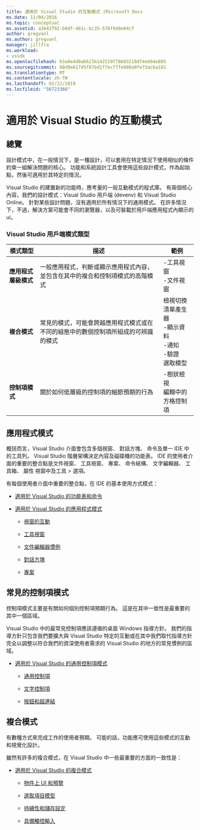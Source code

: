 ```yaml
---
title: 適用於 Visual Studio 的互動模式 |Microsoft Docs
ms.date: 11/04/2016
ms.topic: conceptual
ms.assetid: a3643792-b0df-481c-bc35-576f948e04cf
author: gregvanl
ms.author: gregvanl
manager: jillfra
ms.workload:
- vssdk
ms.openlocfilehash: b3a0e4d0a6623b142519f78603218df4e604e805
ms.sourcegitcommit: b0d8e61745f67bd1f7ecf7fe080a0fe73ac6a181
ms.translationtype: MT
ms.contentlocale: zh-TW
ms.lasthandoff: 02/22/2019
ms.locfileid: "56723366"
---
```

# <a name="interaction-patterns-for-visual-studio"></a>適用於 Visual Studio 的互動模式
## <a name="overview"></a>總覽
 設計模式中，在一般情況下，是一種設計，可以套用在特定情況下使用相似的條件約束一組解決問題的核心。 功能和系統設計工具會使用這些設計模式，作為起始點，然後可適用於其特定的情況。

 Visual Studio 的建置新的功能時，應考量的一般互動模式的程式庫。 有兩個核心內容，我們的設計模式：Visual Studio 用戶端 (devenv) 和 Visual Studio Online。 針對某些設計問題，沒有適用於所有情況下的通用模式。 在許多情況下，不過，解決方案可能會不同的瀏覽器，以及可裝載於用戶端應用程式內顯示的 ui。

### <a name="visual-studio-client-pattern-types"></a>Visual Studio 用戶端模式類型

|模式類型|描述|範例|
|------------------|-----------------|--------------|
|**應用程式層級模式**|一般應用程式，判斷或顯示應用程式內容，並包含在其中的複合和控制項模式的高階模式|-工具視窗<br />-文件視窗|
|**複合模式**|常見的模式，可能會跨越應用程式模式或在不同的組態中的數個控制項所組成的可辨識的模式|檢視切換<br />清單產生器<br />-顯示資料<br />-通知<br />-驗證<br />選取模型|
|**控制項模式**|關於如何低層級的控制項的細節預期的行為|-樹狀檢視<br />編輯中的方格控制項|

## <a name="application-patterns"></a>應用程式模式
 概括而言，Visual Studio 介面會包含多個視窗、 對話方塊、 命令及單一 IDE 中的工具列。 Visual Studio 階層架構決定內容及磁碟機的功能表。 IDE 的使用者介面的重要的整合點是文件視窗、 工具視窗、 專案、 命令結構、 文字編輯器、 工具箱、 屬性 視窗中及工具 > 選項。

 有每個使用者介面中重要的整合點，在 IDE 的基本使用方式模式：

-   [適用於 Visual Studio 的功能表和命令](../../extensibility/ux-guidelines/menus-and-commands-for-visual-studio.md)

-   [適用於 Visual Studio 的應用程式模式](../../extensibility/ux-guidelines/application-patterns-for-visual-studio.md)

    -   [視窗的互動](../../extensibility/ux-guidelines/application-patterns-for-visual-studio.md#BKMK_WindowInteractions)

    -   [工具視窗](../../extensibility/ux-guidelines/application-patterns-for-visual-studio.md#BKMK_ToolWindows)

    -   [文件編輯器慣例](../../extensibility/ux-guidelines/application-patterns-for-visual-studio.md#BKMK_DocumentEditorConventions)

    -   [對話方塊](../../extensibility/ux-guidelines/application-patterns-for-visual-studio.md#BKMK_Dialogs)

    -   [專案](../../extensibility/ux-guidelines/application-patterns-for-visual-studio.md#BKMK_Projects)

## <a name="common-control-patterns"></a>常見的控制項模式
 控制項模式主要是有關如何個別控制項預期行為。 這是在其中一致性是最重要的其中一個區域。

 Visual Studio 中的最常見控制項應該遵循的桌面 Windows 指導方針。 我們的指導方針只包含我們要擴大與 Visual Studio 特定的互動或在其中我們取代指導方針完全以調整以符合我們的資深使用者需求的 Visual Studio 的地方的常見慣例的區域。

-   [適用於 Visual Studio 的通用控制項模式](../../extensibility/ux-guidelines/common-control-patterns-for-visual-studio.md)

    -   [通用控制項](../../extensibility/ux-guidelines/common-control-patterns-for-visual-studio.md#BKMK_CommonControls)

    -   [文字控制項](../../extensibility/ux-guidelines/common-control-patterns-for-visual-studio.md#BKMK_TextControls)

    -   [按鈕和超連結](../../extensibility/ux-guidelines/common-control-patterns-for-visual-studio.md#BKMK_ButtonsAndHyperlinks)

## <a name="composite-patterns"></a>複合模式
 有數種方式來完成工作的使用者預期。 可能的話，功能應可使用這些模式的互動和視覺化設計。

 雖然有許多的複合模式，在 Visual Studio 中一些最重要的方面的一致性是：

-   [適用於 Visual Studio 的複合模式](../../extensibility/ux-guidelines/composite-patterns-for-visual-studio.md)

    -   [物件上 UI 和預覽](../../extensibility/ux-guidelines/composite-patterns-for-visual-studio.md#BKMK_OnObjectUI)

    -   [選取項目模型](../../extensibility/ux-guidelines/composite-patterns-for-visual-studio.md#BKMK_SelectionModels)

    -   [持續性和儲存設定](../../extensibility/ux-guidelines/composite-patterns-for-visual-studio.md#BKMK_PersistenceAndSavingSettings)

    -   [具備觸控輸入](../../extensibility/ux-guidelines/composite-patterns-for-visual-studio.md#BKMK_TouchInput)